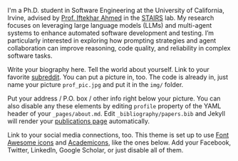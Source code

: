 I'm a Ph.D. student in Software Engineering at the University of California, Irvine, advised by [Prof. Iftekhar Ahmed](https://ics.uci.edu/~iftekha/) in the [STAIRS](https://stairs.ics.uci.edu/) lab. My research focuses on leveraging large language models (LLMs) and multi-agent systems to enhance automated software development and testing. I’m particularly interested in exploring how prompting strategies and agent collaboration can improve reasoning, code quality, and reliability in complex software tasks.

Write your biography here. Tell the world about yourself. Link to your favorite [subreddit](http://reddit.com). You can put a picture in, too. The code is already in, just name your picture `prof_pic.jpg` and put it in the `img/` folder.

Put your address / P.O. box / other info right below your picture. You can also disable any these elements by editing `profile` property of the YAML header of your `_pages/about.md`. Edit `_bibliography/papers.bib` and Jekyll will render your [publications page](/al-folio/publications/) automatically.

Link to your social media connections, too. This theme is set up to use [Font Awesome icons](https://fontawesome.com/) and [Academicons](https://jpswalsh.github.io/academicons/), like the ones below. Add your Facebook, Twitter, LinkedIn, Google Scholar, or just disable all of them.
